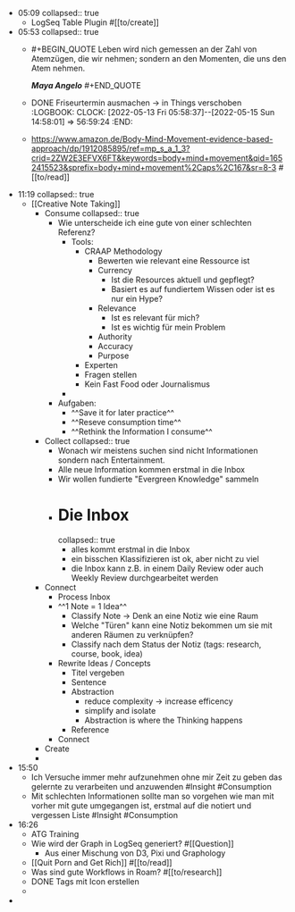 - 05:09
  collapsed:: true
	- LogSeq Table Plugin #[[to/create]]
- 05:53
  collapsed:: true
	- #+BEGIN_QUOTE
	  Leben wird nich gemessen an der Zahl von Atemzügen, die wir nehmen; sondern an den Momenten, die uns den Atem nehmen.
	  
	  ___Maya Angelo___
	  #+END_QUOTE
	- DONE Friseurtermin ausmachen -> in Things verschoben
	  :LOGBOOK:
	  CLOCK: [2022-05-13 Fri 05:58:37]--[2022-05-15 Sun 14:58:01] =>  56:59:24
	  :END:
	- https://www.amazon.de/Body-Mind-Movement-evidence-based-approach/dp/1912085895/ref=mp_s_a_1_3?crid=2ZW2E3EFVX6FT&keywords=body+mind+movement&qid=1652415523&sprefix=body+mind+movement%2Caps%2C167&sr=8-3 #[[to/read]]
- 11:19
  collapsed:: true
	- [[Creative Note Taking]]
		- Consume
		  collapsed:: true
			- Wie unterscheide ich eine gute von einer schlechten Referenz?
				- Tools:
					- CRAAP Methodology
						- Bewerten wie relevant eine Ressource ist
						- Currency
							- Ist die Resources aktuell und gepflegt?
							- Basiert es auf fundiertem Wissen oder ist es nur ein Hype?
						- Relevance
							- Ist es relevant für mich?
							- Ist es wichtig für mein Problem
						- Authority
						- Accuracy
						- Purpose
					- Experten
					- Fragen stellen
					- Kein Fast Food oder Journalismus
				-
			- Aufgaben:
				- ^^Save it for later practice^^
				- ^^Reseve consumption time^^
				- ^^Rethink the Information I consume^^
		- Collect
		  collapsed:: true
			- Wonach wir meistens suchen sind nicht Informationen sondern nach Entertainment.
			- Alle neue Information kommen erstmal in die Inbox
			- Wir wollen fundierte "Evergreen Knowledge" sammeln
			- # Die Inbox
			  collapsed:: true
				- alles kommt erstmal in die Inbox
				- ein bisschen Klassifizieren ist ok, aber nicht zu viel
				- die Inbox kann z.B. in einem Daily Review oder auch Weekly Review durchgearbeitet werden
		- Connect
			- Process Inbox
			- ^^1 Note = 1 Idea^^
				- Classify Note -> Denk an eine Notiz wie eine Raum
				- Welche "Türen" kann eine Notiz bekommen um sie mit anderen Räumen zu verknüpfen?
				- Classify nach dem Status der Notiz (tags: research, course, book, idea)
			- Rewrite Ideas / Concepts
				- Titel vergeben
				- Sentence
				- Abstraction
					- reduce complexity -> increase efficency
					- simplify and isolate
					- Abstraction is where the Thinking happens
				- Reference
			- Connect
		- Create
		-
- 15:50
	- Ich Versuche immer mehr aufzunehmen ohne mir Zeit zu geben das gelernte zu verarbeiten und anzuwenden #Insight #Consumption
	- Mit schlechten Informationen sollte man so vorgehen wie man mit vorher mit gute umgegangen ist, erstmal auf die notiert und vergessen Liste #Insight #Consumption
- 16:26
	- ATG Training
	- Wie wird der Graph in LogSeq generiert? #[[Question]]
		- Aus einer Mischung von D3, Pixi und Graphology
	- [[Quit Porn and Get Rich]] #[[to/read]]
	- Was sind gute Workflows in Roam? #[[to/research]]
	- DONE Tags mit Icon erstellen
	-
-